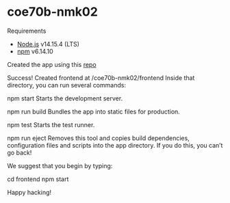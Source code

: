 # coe70b-nmk02

Requirements
- [Node.js](https://nodejs.org/en/) v14.15.4 (LTS)
- [npm]() v6.14.10

Created the app using this [repo](https://github.com/facebook/create-react-app)


Success! Created frontend at /coe70b-nmk02/frontend
Inside that directory, you can run several commands:

  npm start
    Starts the development server.

  npm run build
    Bundles the app into static files for production.

  npm test
    Starts the test runner.

  npm run eject
    Removes this tool and copies build dependencies, configuration files
    and scripts into the app directory. If you do this, you can’t go back!

We suggest that you begin by typing:

  cd frontend
  npm start

Happy hacking!